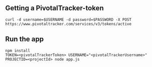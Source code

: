 ## Getting a PivotalTracker-token ##

    curl -d username=$USERNAME -d password=$PASSWORD -X POST https://www.pivotaltracker.com/services/v3/tokens/active

## Run the app ##

    npm install
    TOKEN=<pivotalTrackerToken> USERNAME="<pivotalTrackerUsername>" PROJECTID=<projectId> node app.js
